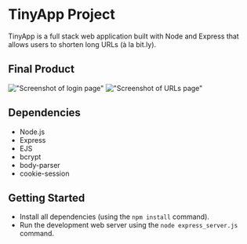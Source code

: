 # TinyApp Project

TinyApp is a full stack web application built with Node and Express that allows users to shorten long URLs (à la bit.ly).

## Final Product


!["Screenshot of login page"](https://github.com/lighthouse-labs/tinyapp/blob/master/docs/TinyApp-login.png)
!["Screenshot of URLs page"](https://github.com/lighthouse-labs/tinyapp/blob/master/docs/TinyApp-irls.png)


## Dependencies

- Node.js
- Express
- EJS
- bcrypt
- body-parser
- cookie-session

## Getting Started

- Install all dependencies (using the `npm install` command).
- Run the development web server using the `node express_server.js` command.